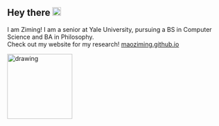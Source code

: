 ## Hey there <img src="https://media.giphy.com/media/hvRJCLFzcasrR4ia7z/giphy.gif" width="20px">

I am Ziming! I am a senior at Yale University, pursuing a BS in Computer Science and BA in Philosophy.\
Check out my website for my research! <a href="https://maoziming.github.io/" target="_blank">maoziming.github.io</a>

<img src="https://i.pinimg.com/originals/e4/26/70/e426702edf874b181aced1e2fa5c6cde.gif" alt="drawing" width="150"/>

